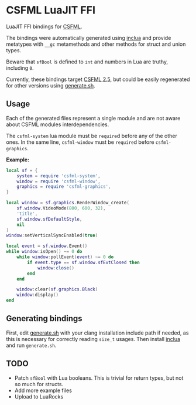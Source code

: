 # CSFML LuaJIT FFI
LuaJIT FFI bindings for [CSFML](https://github.com/SFML/CSFML).

The bindings were automatically generated using [inclua](https://github.com/gilzoide/inclua)
and provide metatypes with `__gc` metamethods and other methods for struct and union types.

Beware that `sfBool` is defined to `int` and numbers in Lua are truthy, including `0`.

Currently, these bindings target [CSFML 2.5](https://github.com/SFML/CSFML/tree/2.5),
but could be easily regenerated for other versions using [generate.sh](#generating-bindings).

## Usage
Each of the generated files represent a single module and are not aware about
CSFML modules interdependencies.

The `csfml-system` lua module must be `require`d before any of the other ones.
In the same line, `csfml-window` must be `require`d before `csfml-graphics`.

**Example:**

```lua
local sf = {
    system = require 'csfml-system',
    window = require 'csfml-window',
    graphics = require 'csfml-graphics',
}

local window = sf.graphics.RenderWindow_create(
    sf.window.VideoMode(800, 600, 32),
    'title',
    sf.window.sfDefaultStyle,
    nil
)
window:setVerticalSyncEnabled(true)

local event = sf.window.Event()
while window:isOpen() ~= 0 do
    while window:pollEvent(event) ~= 0 do
        if event.type == sf.window.sfEvtClosed then
            window:close()
        end
    end

    window:clear(sf.graphics.Black)
    window:display()
end
```


## Generating bindings
First, edit [generate.sh](generate.sh) with your clang installation include
path if needed, as this is necessary for correctly reading `size_t` usages.
Then install [inclua](https://pypi.org/project/inclua/) and run `generate.sh`.


## TODO
- Patch `sfBool` with Lua booleans. This is trivial for return types, but not so much for structs.
- Add more example files
- Upload to LuaRocks
